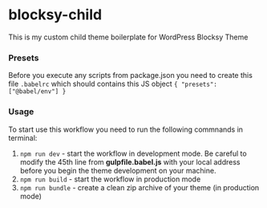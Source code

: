 # blocksy-child
This is my custom child theme boilerplate for WordPress Blocksy Theme

### Presets
Before you execute any scripts from package.json you need to create this file
`.babelrc` which should contains this JS object
`{
    "presets": ["@babel/env"]
}`

### Usage
To start use this workflow you need to run the following commnands in terminal:

1. `npm run dev` - start the workflow in development mode. Be careful to modify the 45th line from **gulpfile.babel.js** with your local address before you begin the  theme development on your machine.
2. `npm run build` - start the workflow in production mode
3. `npm run bundle` - create a clean zip archive of your theme (in production mode)
